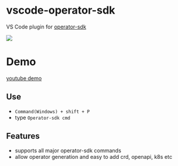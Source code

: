 # vscode-operator-sdk 

VS Code plugin for [operator-sdk](https://github.com/operator-framework/operator-sdk)


![](https://media.giphy.com/media/VIDfr1mtxwfzEEIAKm/giphy.gif)



# Demo
[youtube demo](https://youtu.be/zBrvQKJFKgE)


## Use

* `Command(Windows) + shift + P`
* type `Operator-sdk cmd`


## Features

* supports all major operator-sdk commands
* allow operator generation and easy to add crd, openapi, k8s etc
